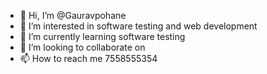 - 👋 Hi, I’m @Gauravpohane
- 👀 I’m interested in software testing and web development
- 🌱 I’m currently learning software testing
- 💞️ I’m looking to collaborate on 
- 📫 How to reach me 7558555354 

<!---
Gauravpohane/Gauravpohane is a ✨ special ✨ repository because its `README.md` (this file) appears on your GitHub profile.
You can click the Preview link to take a look at your changes.
--->

